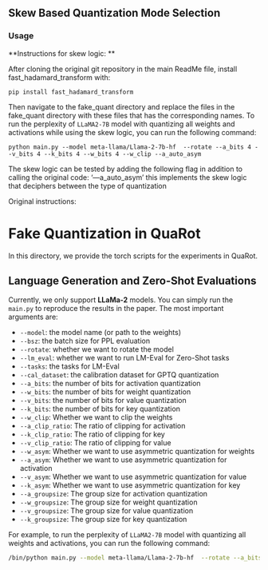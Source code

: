 ## Skew Based Quantization Mode Selection
### Usage
**Instructions for skew logic: **

After cloning the original git repository in the main ReadMe file, install fast_hadamard_transform with:
```
pip install fast_hadamard_transform
```

Then navigate to the fake_quant directory and replace the files in the fake_quant directory with these files that has the corresponding names.
To run the perplexity of `LLaMA2-7B` model with quantizing all weights and activations while using the skew logic, you can run the following command:
```
python main.py --model meta-llama/Llama-2-7b-hf  --rotate --a_bits 4 --v_bits 4 --k_bits 4 --w_bits 4 --w_clip --a_auto_asym 
```

The skew logic can be tested by adding the following flag in addition to calling the original code: 
‘—a_auto_asym’ this implements the skew logic that deciphers between the type of quantization 



Original instructions: 

# Fake Quantization in QuaRot
In this directory, we provide the torch scripts for the experiments in QuaRot. 

## Language Generation and Zero-Shot Evaluations
Currently, we only support **LLaMa-2** models. You can simply run the `main.py` to reproduce the results in the paper. The most important arguments are:

- `--model`: the model name (or path to the weights)
- `--bsz`: the batch size for PPL evaluation
- `--rotate`: whether we want to rotate the model
- `--lm_eval`: whether we want to run LM-Eval for Zero-Shot tasks
- `--tasks`: the tasks for LM-Eval
- `--cal_dataset`: the calibration dataset for GPTQ quantization
- `--a_bits`: the number of bits for activation quantization
- `--w_bits`: the number of bits for weight quantization
- `--v_bits`: the number of bits for value quantization
- `--k_bits`: the number of bits for key quantization
- `--w_clip`: Whether we want to clip the weights
- `--a_clip_ratio`: The ratio of clipping for activation
- `--k_clip_ratio`: The ratio of clipping for key
- `--v_clip_ratio`: The ratio of clipping for value
- `--w_asym`: Whether we want to use asymmetric quantization for weights
- `--a_asym`: Whether we want to use asymmetric quantization for activation
- `--v_asym`: Whether we want to use asymmetric quantization for value
- `--k_asym`: Whether we want to use asymmetric quantization for key
- `--a_groupsize`: The group size for activation quantization
- `--w_groupsize`: The group size for weight quantization
- `--v_groupsize`: The group size for value quantization
- `--k_groupsize`: The group size for key quantization
  
For example, to run the perplexity of `LLaMA2-7B` model with quantizing all weights and activations, you can run the following command:

```bash
/bin/python main.py --model meta-llama/Llama-2-7b-hf  --rotate --a_bits 4 --v_bits 4 --k_bits 4 --w_bits 4 --w_clip
```


